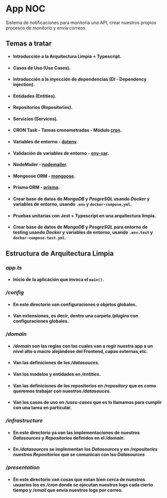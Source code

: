 # App NOC

Sistema de notificaciones para monitoria una API, crear nuestros propios 
procesos de monitorio y envia correos.

## Temas a tratar
- #### Introducción a la Arquitectura Limpia + Typescript.
- #### Casos de Uso (Use Cases).
- #### Introducción a la inyección de dependencias (DI - Dependency injection).
- #### Entidades (Entities).
- #### Repositorios (Repositories).
- #### Servicios (Services).
- #### CRON Task - Tareas cronometradas - Módulo [cron](https://www.npmjs.com/package/cron).
- #### Variables de entorno - [dotenv](https://www.npmjs.com/package/dotenv).
- #### Validación de variables de entorno - [env-var](https://www.npmjs.com/package/dotenv).
- #### NodeMailer - [nodemailer](https://www.npmjs.com/package/nodemailer).
- #### Mongoose ORM - [mongoose](https://www.npmjs.com/package/mongoose).
- #### Prisma ORM - [prisma](https://www.npmjs.com/package/prisma).
- #### Crear base de datos de _MongoDB_ y _PosgreSQL_ usando _Docker_ y variables de entorno, usando `.env` y `docker-compose.yml`.
- #### Pruebas unitarias con Jest + Typescript en una arquitectura limpia.
- #### Crear base de datos de _MongoDB_ y _PosgreSQL_ para entorno de testing usando _Docker_ y variables de entorno, usando `.env.test` y `docker-compose.test.yml`.


## Estructura de Arquitectura Limpia

### _app.ts_
- #### Inicio de la aplicación que invoca el `main()`. 

### _/config_
- #### En este directorio van configuraciones o objetos globales. 
- #### Van extensiones, es decir, dentro una carpeta _/plugins_ con configuraciones globales. 

### _/domain_
- #### _/domain_ son las reglas con las cuales van a regir nuestra app a un nivel alto o macro alejándose del Frontend, capas externas,etc.
- #### Van las definiciones de los _/datasouces_.
- #### Van los modelos y entidades en _/entities_.
- #### Van las definiciones de los repositorios en _/repository_ que es como queremos trabajar con nuestros _/datasouces_.
- #### Van los casos de uso en _/uses-cases_ que es lo llamamos para cumplir con una tarea en particular.

### _/infrastructure_
- #### En este directorio ya van las implementaciones de nuestros _Datasources_ y _Repositorios_ definidos en el _/domain_. 
- #### En _/datasources_ se implementan los _Datasources_ y en _/repositories_ nuestros _Repositorios_ que se comunican con lso _Datasources_

### _/presentation_
- #### En este directorio van cosas que estan bien cerca de nuestros usuarios los es _/cron_ donde se ejecutan nuestros logs cada cierto tiempo y _/email_ que envia nuestros logs por correo.
